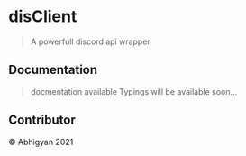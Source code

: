 # disClient
> A powerfull discord api wrapper
## Documentation
> docmentation available 
> Typings will be available soon...
## Contributor
&copy; Abhigyan 2021